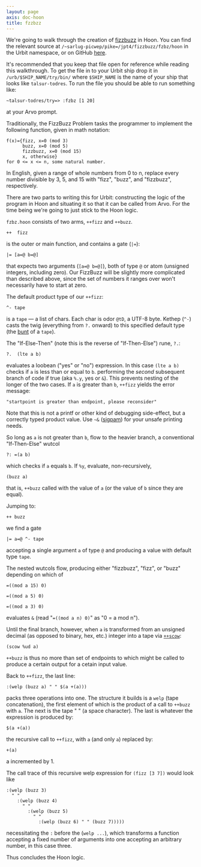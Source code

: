 ```yaml
---
layout: page
axis: doc-hoon
title: fzzbzz
---
```


We're going to walk through the creation of [fizzbuzz](http://en.wikipedia.org/wiki/Fizz_buzz#Other_uses) in Hoon. You can find the relevant source at `/~sarlug-picwep/pike=/jpt4/fizzbuzz/fzbz/hoon` in the Urbit namespace, or on GitHub [here](http://github.com/urbit.walkthroughs/lib/fzzbzz/hoon). 

It's recommended that you keep that file open for reference while reading this walkthrough. To get the file in to your Urbit ship drop it in `/urb/$SHIP_NAME/try/bin/` where `$SHIP_NAME` is the name of your ship that looks like `talsur-todres`. To run the file you should be able to run something like:

    ~talsur-todres/try=> :fzbz [1 20]

at your Arvo prompt.

Traditionally, the FizzBuzz Problem tasks the programmer to implement
the following function, given in math notation:

    f(x)={fizz, x=0 (mod 3)
          buzz, x=0 (mod 5)
          fizzbuzz, x=0 (mod 15)
          x, otherwise}
    for 0 <= x <= n, some natural number.

In English, given a range of whole numbers from 0 to n, replace every number divisible by 3, 5, and 15 with "fizz", "buzz", and "fizzbuzz", respectively.

There are two parts to writing this for Urbit: constructing the logic of the program in Hoon and situating it so that it can be called from Arvo.  For the time being we're going to just stick to the Hoon logic. 

`fzbz.hoon` consists of two arms, `++fizz` and `++buzz`.

    ++  fizz

is the outer or main function, and contains a gate (`|=`):

    |= [a=@ b=@]

that expects two arguments (`[a=@ b=@]`), both of type `@` or atom (unsigned integers, including zero). Our FizzBuzz will be slightly more complicated than described above, since the set of numbers it ranges over won't necessarily have to start at zero.

The default product type of our `++fizz`:

    ^- tape

is a `tape` &mdash; a list of chars. Each char is odor `@tD`, a UTF-8 byte. Kethep (`^-`) casts the twig (everything from `?.` onward) to this specified default type (the [bunt](/doc/hoon/lan/rune/#buccab) of a `tape`).

The "If-Else-Then" (note this is the reverse of "If-Then-Else") rune, `?.`:

    ?.  (lte a b)

evaluates a loobean ("yes" or "no") expression. In this case `(lte a b)` checks if `a` is less than or equal to `b`. performing the *second* subsequent branch of code if true (aka `%.y`, yes or `&`).  This prevents nesting of the longer of the two cases. If `a` is greater than `b`, `++fizz` yields the error message:

    "startpoint is greater than endpoint, please reconsider"

Note that this is not a printf or other kind of debugging side-effect, but a correctly typed product value. Use `~&` ([sigpam](/doc/hoon/lan/rune/#sigpam)) for your unsafe printing needs.

So long as `a` is not greater than `b`, flow to the heavier branch, a conventional "If-Then-Else" wutcol

    ?: =(a b)

which checks if `a` equals `b`. If `%y`, evaluate, non-recursively,

    (buzz a)

that is, `++buzz` called with the value of `a` (or the value of `b` since they are equal).

Jumping to:

    ++ buzz

we find a gate

    |= a=@ ^- tape

accepting a single argument `a` of type `@` and producing a value with default type `tape`.

The nested wutcols flow, producing either "fizzbuzz", "fizz", or "buzz" depending on which of

    =((mod a 15) 0)

    =((mod a 5) 0)

    =((mod a 3) 0)

evaluates `&` (read "`=((mod a n) 0)`" as "0 = a mod n").

Until the final branch, however, when `a` is transformed from an unsigned decimal (as opposed to binary, hex, etc.) integer into a tape via [`++scow`]():

    (scow %ud a)

`++buzz` is thus no more than set of endpoints to which might be called
to produce a certain output for a cetain input value.

Back to `++fizz`, the last line:

    :(welp (buzz a) " " $(a +(a)))

packs three operations into one. The structure it builds is a `welp` (tape concatenation), the first element of which is the product of a call to `++buzz` with `a`. The next is the tape " " (a space character). The last is whatever the expression is produced by:

    $(a +(a))

the recursive call to `++fizz`, with `a` (and only `a`) replaced by:

    +(a)

a incremented by 1.

The call trace of this recursive welp expression for `(fizz [3 7])` would look like

    :(welp (buzz 3) 
      " " 
        :(welp (buzz 4) 
          " " 
            :(welp (buzz 5) 
              " " 
                :(welp (buzz 6) " " (buzz 7)))))

necessitating the `:` before the (`welp ...`), which transforms a function accepting a fixed number of arguments into one accepting an arbitrary number, in this case three.

Thus concludes the Hoon logic. 
